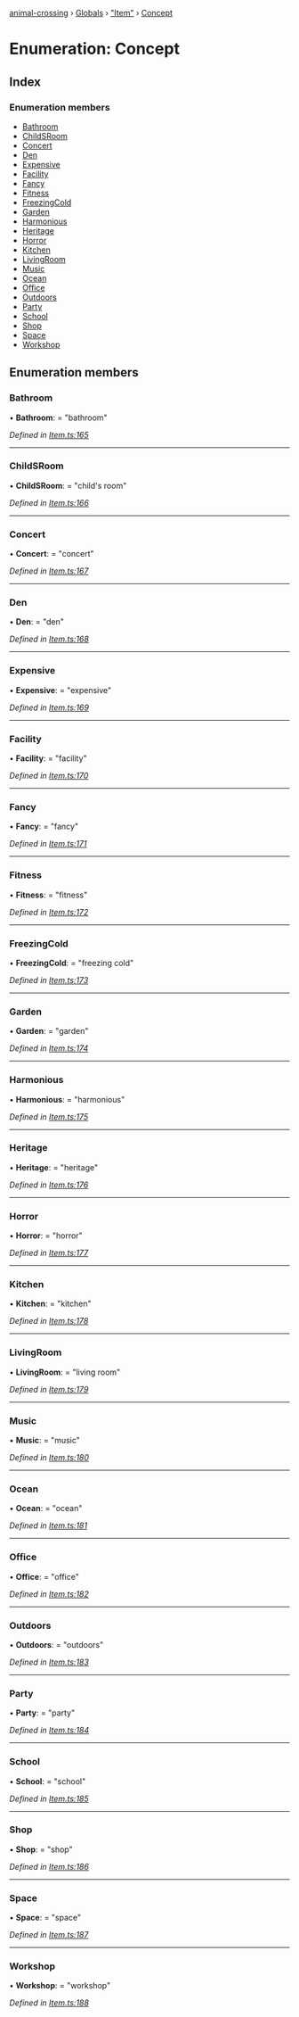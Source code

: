 [animal-crossing](../README.md) › [Globals](../globals.md) › ["Item"](../modules/_item_.md) › [Concept](_item_.concept.md)

# Enumeration: Concept

## Index

### Enumeration members

* [Bathroom](_item_.concept.md#bathroom)
* [ChildSRoom](_item_.concept.md#childsroom)
* [Concert](_item_.concept.md#concert)
* [Den](_item_.concept.md#den)
* [Expensive](_item_.concept.md#expensive)
* [Facility](_item_.concept.md#facility)
* [Fancy](_item_.concept.md#fancy)
* [Fitness](_item_.concept.md#fitness)
* [FreezingCold](_item_.concept.md#freezingcold)
* [Garden](_item_.concept.md#garden)
* [Harmonious](_item_.concept.md#harmonious)
* [Heritage](_item_.concept.md#heritage)
* [Horror](_item_.concept.md#horror)
* [Kitchen](_item_.concept.md#kitchen)
* [LivingRoom](_item_.concept.md#livingroom)
* [Music](_item_.concept.md#music)
* [Ocean](_item_.concept.md#ocean)
* [Office](_item_.concept.md#office)
* [Outdoors](_item_.concept.md#outdoors)
* [Party](_item_.concept.md#party)
* [School](_item_.concept.md#school)
* [Shop](_item_.concept.md#shop)
* [Space](_item_.concept.md#space)
* [Workshop](_item_.concept.md#workshop)

## Enumeration members

###  Bathroom

• **Bathroom**: = "bathroom"

*Defined in [Item.ts:165](https://github.com/Norviah/animal-crossing/blob/267b9fa/module/types/Item.ts#L165)*

___

###  ChildSRoom

• **ChildSRoom**: = "child's room"

*Defined in [Item.ts:166](https://github.com/Norviah/animal-crossing/blob/267b9fa/module/types/Item.ts#L166)*

___

###  Concert

• **Concert**: = "concert"

*Defined in [Item.ts:167](https://github.com/Norviah/animal-crossing/blob/267b9fa/module/types/Item.ts#L167)*

___

###  Den

• **Den**: = "den"

*Defined in [Item.ts:168](https://github.com/Norviah/animal-crossing/blob/267b9fa/module/types/Item.ts#L168)*

___

###  Expensive

• **Expensive**: = "expensive"

*Defined in [Item.ts:169](https://github.com/Norviah/animal-crossing/blob/267b9fa/module/types/Item.ts#L169)*

___

###  Facility

• **Facility**: = "facility"

*Defined in [Item.ts:170](https://github.com/Norviah/animal-crossing/blob/267b9fa/module/types/Item.ts#L170)*

___

###  Fancy

• **Fancy**: = "fancy"

*Defined in [Item.ts:171](https://github.com/Norviah/animal-crossing/blob/267b9fa/module/types/Item.ts#L171)*

___

###  Fitness

• **Fitness**: = "fitness"

*Defined in [Item.ts:172](https://github.com/Norviah/animal-crossing/blob/267b9fa/module/types/Item.ts#L172)*

___

###  FreezingCold

• **FreezingCold**: = "freezing cold"

*Defined in [Item.ts:173](https://github.com/Norviah/animal-crossing/blob/267b9fa/module/types/Item.ts#L173)*

___

###  Garden

• **Garden**: = "garden"

*Defined in [Item.ts:174](https://github.com/Norviah/animal-crossing/blob/267b9fa/module/types/Item.ts#L174)*

___

###  Harmonious

• **Harmonious**: = "harmonious"

*Defined in [Item.ts:175](https://github.com/Norviah/animal-crossing/blob/267b9fa/module/types/Item.ts#L175)*

___

###  Heritage

• **Heritage**: = "heritage"

*Defined in [Item.ts:176](https://github.com/Norviah/animal-crossing/blob/267b9fa/module/types/Item.ts#L176)*

___

###  Horror

• **Horror**: = "horror"

*Defined in [Item.ts:177](https://github.com/Norviah/animal-crossing/blob/267b9fa/module/types/Item.ts#L177)*

___

###  Kitchen

• **Kitchen**: = "kitchen"

*Defined in [Item.ts:178](https://github.com/Norviah/animal-crossing/blob/267b9fa/module/types/Item.ts#L178)*

___

###  LivingRoom

• **LivingRoom**: = "living room"

*Defined in [Item.ts:179](https://github.com/Norviah/animal-crossing/blob/267b9fa/module/types/Item.ts#L179)*

___

###  Music

• **Music**: = "music"

*Defined in [Item.ts:180](https://github.com/Norviah/animal-crossing/blob/267b9fa/module/types/Item.ts#L180)*

___

###  Ocean

• **Ocean**: = "ocean"

*Defined in [Item.ts:181](https://github.com/Norviah/animal-crossing/blob/267b9fa/module/types/Item.ts#L181)*

___

###  Office

• **Office**: = "office"

*Defined in [Item.ts:182](https://github.com/Norviah/animal-crossing/blob/267b9fa/module/types/Item.ts#L182)*

___

###  Outdoors

• **Outdoors**: = "outdoors"

*Defined in [Item.ts:183](https://github.com/Norviah/animal-crossing/blob/267b9fa/module/types/Item.ts#L183)*

___

###  Party

• **Party**: = "party"

*Defined in [Item.ts:184](https://github.com/Norviah/animal-crossing/blob/267b9fa/module/types/Item.ts#L184)*

___

###  School

• **School**: = "school"

*Defined in [Item.ts:185](https://github.com/Norviah/animal-crossing/blob/267b9fa/module/types/Item.ts#L185)*

___

###  Shop

• **Shop**: = "shop"

*Defined in [Item.ts:186](https://github.com/Norviah/animal-crossing/blob/267b9fa/module/types/Item.ts#L186)*

___

###  Space

• **Space**: = "space"

*Defined in [Item.ts:187](https://github.com/Norviah/animal-crossing/blob/267b9fa/module/types/Item.ts#L187)*

___

###  Workshop

• **Workshop**: = "workshop"

*Defined in [Item.ts:188](https://github.com/Norviah/animal-crossing/blob/267b9fa/module/types/Item.ts#L188)*
